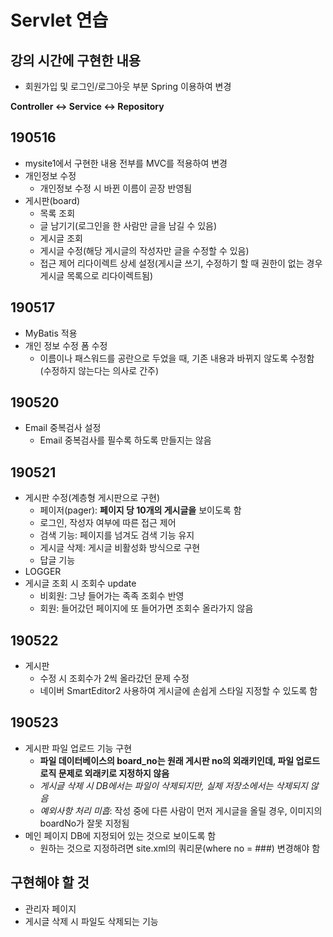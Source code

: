 # Servlet 연습

## 강의 시간에 구현한 내용
- 회원가입 및 로그인/로그아웃 부분 Spring 이용하여 변경

**Controller <-> Service <-> Repository**

## 190516
- mysite1에서 구현한 내용 전부를 MVC를 적용하여 변경
- 개인정보 수정
   - 개인정보 수정 시 바뀐 이름이 곧장 반영됨
- 게시판(board)
   - 목록 조회
   - 글 남기기(로그인을 한 사람만 글을 남길 수 있음)
   - 게시글 조회
   - 게시글 수정(해당 게시글의 작성자만 글을 수정할 수 있음)
   - 접근 제어 리다이렉트 상세 설정(게시글 쓰기, 수정하기 할 때 권한이 없는 경우 게시글 목록으로 리다이렉트됨)

## 190517
- MyBatis 적용
- 개인 정보 수정 폼 수정
   - 이름이나 패스워드를 공란으로 두었을 때, 기존 내용과 바뀌지 않도록 수정함(수정하지 않는다는 의사로 간주)

## 190520
- Email 중복검사 설정
   - Email 중복검사를 필수록 하도록 만들지는 않음

## 190521
- 게시판 수정(계층형 게시판으로 구현)
   - 페이저(pager): **페이지 당 10개의 게시글을** 보이도록 함
   - 로그인, 작성자 여부에 따른 접근 제어
   - 검색 기능: 페이지를 넘겨도 검색 기능 유지
   - 게시글 삭제: 게시글 비활성화 방식으로 구현
   - 답글 기능
- LOGGER
- 게시글 조회 시 조회수 update
   - 비회원: 그냥 들어가는 족족 조회수 반영
   - 회원: 들어갔던 페이지에 또 들어가면 조회수 올라가지 않음
   
## 190522
- 게시판
   - 수정 시 조회수가 2씩 올라갔던 문제 수정
   - 네이버 SmartEditor2 사용하여 게시글에 손쉽게 스타일 지정할 수 있도록 함


## 190523
- 게시판 파일 업로드 기능 구현
   - **파일 데이터베이스의 board_no는 원래 게시판 no의 외래키인데, 파일 업로드 로직 문제로 외래키로 지정하지 않음**
   - *게시글 삭제 시 DB에서는 파일이 삭제되지만, 실제 저장소에서는 삭제되지 않음*
   - *예외사항 처리 미흡*: 작성 중에 다른 사람이 먼저 게시글을 올릴 경우, 이미지의 boardNo가 잘못 지정됨
- 메인 페이지 DB에 지정되어 있는 것으로 보이도록 함
   - 원하는 것으로 지정하려면 site.xml의 쿼리문(where no = ###) 변경해야 함
   

## 구현해야 할 것
- 관리자 페이지
- 게시글 삭제 시 파일도 삭제되는 기능
